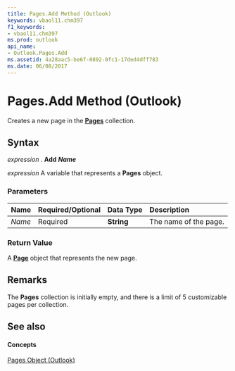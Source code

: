 ```yaml
---
title: Pages.Add Method (Outlook)
keywords: vbaol11.chm397
f1_keywords:
- vbaol11.chm397
ms.prod: outlook
api_name:
- Outlook.Pages.Add
ms.assetid: 4a28aac5-be6f-0892-0fc1-17ded4dff783
ms.date: 06/08/2017
---
```



# Pages.Add Method (Outlook)

Creates a new page in the **[Pages](pages-object-outlook.md)** collection.


## Syntax

 _expression_ . **Add** **_Name_**

 _expression_ A variable that represents a **Pages** object.


### Parameters



|**Name**|**Required/Optional**|**Data Type**|**Description**|
|:-----|:-----|:-----|:-----|
| _Name_|Required| **String**| The name of the page.|

### Return Value

A **[Page](http://msdn.microsoft.com/library/836941c3-c768-151a-65a5-41c71493033a%28Office.15%29.aspx)** object that represents the new page.


## Remarks

The **Pages** collection is initially empty, and there is a limit of 5 customizable pages per collection.


## See also


#### Concepts


[Pages Object (Outlook)](pages-object-outlook.md)

